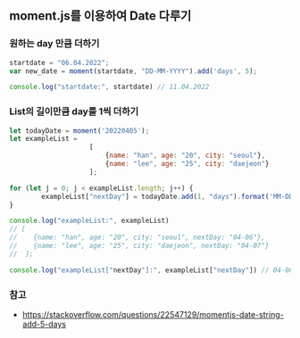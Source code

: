 ## moment.js를 이용하여 Date 다루기 

### 원하는 day 만큼 더하기
```js
startdate = "06.04.2022";
var new_date = moment(startdate, "DD-MM-YYYY").add('days', 5);

console.log("startdate:", startdate) // 11.04.2022
```
### List의 길이만큼 day를 1씩 더하기
```js
let todayDate = moment('20220405');
let exampleList = 
                    [ 
                        {name: "han", age: "20", city: "seoul"}, 
                        {name: "lee", age: "25", city: "daejeon"} 
                    ];

for (let j = 0; j < exampleList.length; j++) { 
        exampleList["nextDay"] = todayDate.add(1, "days").format('MM-DD');
}

console.log("exampleList:", exampleList) 
// [ 
//    {name: "han", age: "20", city: "seoul", nextDay: "04-06"}, 
//    {name: "lee", age: "25", city: "daejeon", nextDay: "04-07"} 
//  ];

console.log("exampleList["nextDay"]:", exampleList["nextDay"]) // 04-06, 04-07
```

### 참고
- https://stackoverflow.com/questions/22547129/momentjs-date-string-add-5-days